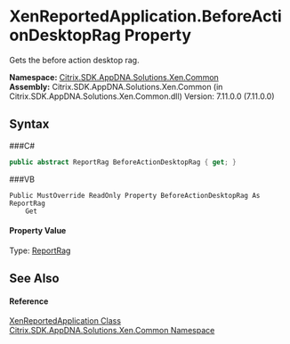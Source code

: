 # XenReportedApplication.BeforeActionDesktopRag Property 
 

Gets the before action desktop rag.

**Namespace:**&nbsp;<a href="N_Citrix_SDK_AppDNA_Solutions_Xen_Common">Citrix.SDK.AppDNA.Solutions.Xen.Common</a><br />**Assembly:**&nbsp;Citrix.SDK.AppDNA.Solutions.Xen.Common (in Citrix.SDK.AppDNA.Solutions.Xen.Common.dll) Version: 7.11.0.0 (7.11.0.0)

## Syntax

###C#
```csharp
public abstract ReportRag BeforeActionDesktopRag { get; }
```

###VB
```vbnet
Public MustOverride ReadOnly Property BeforeActionDesktopRag As ReportRag
	Get
```


#### Property Value
Type: <a href="T_Citrix_SDK_AppDNA_ReportRag">ReportRag</a>

## See Also


#### Reference
<a href="T_Citrix_SDK_AppDNA_Solutions_Xen_Common_XenReportedApplication">XenReportedApplication Class</a><br /><a href="N_Citrix_SDK_AppDNA_Solutions_Xen_Common">Citrix.SDK.AppDNA.Solutions.Xen.Common Namespace</a><br />